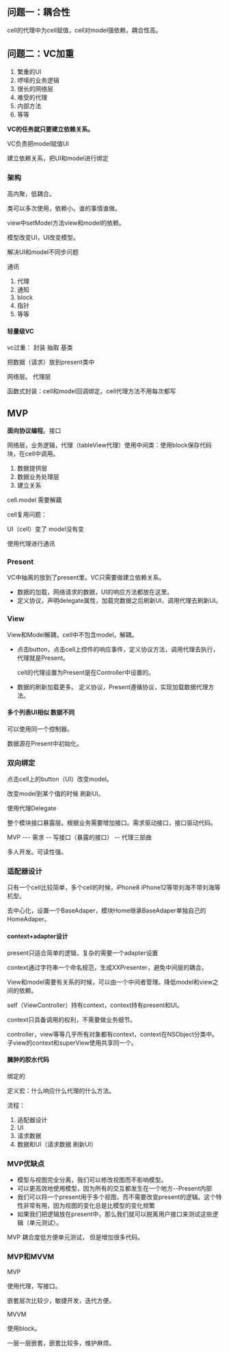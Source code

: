 ## 问题一：耦合性

cell的代理中为cell赋值，cell对model强依赖，耦合性高。

## 问题二：VC加重

1. 繁重的UI
2. 啰嗦的业务逻辑
3. 很长的网络层
4. 难受的代理
5. 内部方法
6. 等等

**VC的任务就只要建立依赖关系。**

VC负责把model赋值UI

建立依赖关系，把UI和model进行绑定

### 架构

高内聚，低耦合。

类可以多次使用，依赖小。谁的事情谁做。

view中setModel方法view和model的依赖。

模型改变UI，UI改变模型。

解决UI和model不同步问题

通讯

1. 代理
2. 通知
3. block
4. 指针
5. 等等

#### 轻量级VC

vc过重： 封装 抽取 基类

把数据（请求）放到present类中

网络层。 代理层

函数式封装：cell和model回调绑定。cell代理方法不用每次都写

## MVP

**面向协议编程**。接口

网络层，业务逻辑，代理（tableView代理）使用中间类：使用block保存代码块，在cell中调用。

1. 数据提供层
2. 数据业务处理层
3. 建立关系

cell.model 需要解藕

cell复用问题：

UI（cell）变了 model没有变

使用代理进行通讯

### Present

VC中抽离的放到了present里。VC只需要做建立依赖关系。

- 数据的加载，网络请求的数据，UI的响应方法都放在这里。
- 定义协议，声明delegate属性，加载完数据之后刷新UI，调用代理去刷新UI。

### View

View和Model解耦，cell中不包含model，解耦。

- 点击button，点击cell上控件的响应事件，定义协议方法，调用代理去执行，代理就是Present。

  cell的代理设置为Present是在Controller中设置的。

- 数据的刷新加载更多。 定义协议，Present遵循协议，实现加载数据代理方法。

#### 多个列表UI相似 数据不同

可以使用同一个控制器。

数据源在Present中初始化。

### 双向绑定

点击cell上的button（UI）改变model。

改变model到某个值的时候 刷新UI。

使用代理Delegate

整个模块接口暴露层。根据业务需要增加接口。需求驱动接口，接口驱动代码。

MVP --- 需求 -- 写接口（暴露的接口） -- 代理三部曲

多人开发。可读性强。

### 适配器设计

只有一个cell比较简单，多个cell的时候，iPhone8 iPhone12等带刘海不带刘海等机型。

去中心化，设置一个BaseAdaper，模块Home继承BaseAdaper单独自己的HomeAdaper。

#### context+adapter设计

present只适合简单的逻辑，复杂的需要一个adapter设置

context通过字符串一个命名规范，生成XXPresenter，避免中间层的耦合。

View和model需要有关系的时候，可以由一个中间者管理。降低model和view之间的依赖。

self（ViewController）持有context，context持有present和UI。

context只具备调用的权利，不需要做业务细节。

controller，view等等几乎所有对象都有context，context在NSObject分类中。子view的context和superView使用共享同一个。

#### 臃肿的胶水代码

绑定的

定义宏：什么响应什么代理的什么方法。

流程：

1. 适配器设计
2. UI
3. 请求数据
4. 数据和UI（请求数据 刷新UI）

### MVP优缺点

- 模型与视图完全分离，我们可以修改视图而不影响模型。
- 可以更高效地使用模型，因为所有的交互都发生在一个地方--Present内部
- 我们可以将一个present用于多个视图，而不需要改变present的逻辑。这个特性非常有用，因为视图的变化总是比模型的变化频繁
- 如果我们把逻辑放在present中，那么我们就可以脱离用户接口来测试这些逻辑（单元测试）。

MVP 耦合度低方便单元测试， 但是增加很多代码。

### MVP和MVVM

MVP

使用代理，写接口。

嵌套层次比较少，敏捷开发，迭代方便。

MVVM

使用block。

一层一层嵌套，嵌套比较多，维护麻烦。
